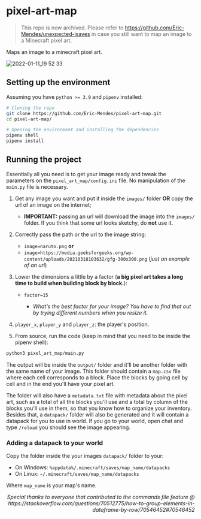 # pixel-art-map
> This repo is now archived. Please refer to https://github.com/Eric-Mendes/unexpected-isaves in case you still want to map an image to a Minecraft pixel art.

Maps an image to a minecraft pixel art.

![2022-01-11_19 52 33](https://user-images.githubusercontent.com/42689328/149034162-83030e39-ac85-40a9-ad23-054c5c348880.png)

## Setting up the environment
Assuming you have `python >= 3.9` and `pipenv` installed:
```bash
# Cloning the repo 
git clone https://github.com/Eric-Mendes/pixel-art-map.git
cd pixel-art-map/

# Opening the environment and installing the dependencies
pipenv shell
pipenv install
```
##  Running the project
Essentially all you need is to get your image ready and tweak the parameters on the `pixel_art_map/config.ini` file. No manipulation of the `main.py` file is necessary.

1. Get any image you want and put it inside the `images/` folder <strong>OR</strong> copy the url of an image on the internet;

    - <strong>IMPORTANT:</strong> passing an url will download the image into the `images/` folder. If you think that some url looks sketchy, do <strong>not</strong> use it.

2. Correctly pass the path or the url to the image string: 

    - `image=naruto.png` <strong>or</strong>
    - `image=https://media.geeksforgeeks.org/wp-content/uploads/20210318103632/gfg-300x300.png` (*just an example of an url*)

3. Lower the dimensions a little by a factor (<strong>a big pixel art takes a long time to build when building block by block.</strong>):

    - `factor=15`

        - *What's the best factor for your image? You have to find that out by trying different numbers when you resize it.*

4. `player_x`, `player_y` and `player_z`: the player's position.

5. From source, run the code (keep in mind that you need to be inside the pipenv shell):
```bash
python3 pixel_art_map/main.py
```
The output will be inside the `output/` folder and it'll be another folder with the same name of your image. This folder should contain a `map.csv` file where each cell corresponds to a block. Place the blocks by going cell by cell and in the end you'll have your pixel art.

The folder will also have a `metadata.txt` file with metadata about the pixel art, such as a total of all the blocks you'll use and a total by column of the blocks you'll use in them, so that you know how to organize your inventory. Besides that, a `datapack/` folder will also be generated and it will contain a datapack for you to use in world. If you go to your world, open chat and type `/reload` you should see the image appearing.

### Adding a datapack to your world
Copy the folder inside the your images `datapack/` folder to your:
- On Windows: `%appdata%/.minecraft/saves/map_name/datapacks`
- On Linux: `~/.minecraft/saves/map_name/datapacks`

Where `map_name` is your map's name.

<p align="right"><i>Special thanks to everyone that contributed to the commands file feature @ https://stackoverflow.com/questions/70512775/how-to-group-elements-in-dataframe-by-row/70546452#70546452</i></p>
